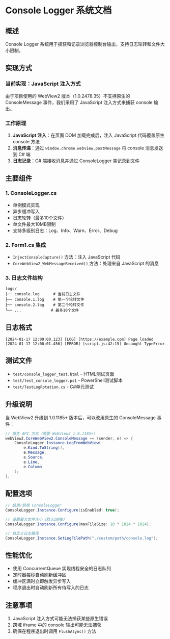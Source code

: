# Console Logger 系统文档

## 概述
Console Logger 系统用于捕获和记录浏览器控制台输出，支持日志轮转和文件大小限制。

## 实现方式

### 当前实现：JavaScript 注入方式
由于项目使用的 WebView2 版本（1.0.2478.35）不支持原生的 ConsoleMessage 事件，我们采用了 JavaScript 注入方式来捕获 console 输出。

### 工作原理
1. **JavaScript 注入**：在页面 DOM 加载完成后，注入 JavaScript 代码覆盖原生 console 方法
2. **消息传递**：通过 `window.chrome.webview.postMessage` 将 console 消息发送到 C# 端
3. **日志记录**：C# 端接收消息并通过 ConsoleLogger 类记录到文件

## 主要组件

### 1. ConsoleLogger.cs
- 单例模式实现
- 异步缓冲写入
- 日志轮转（最多10个文件）
- 单文件最大10MB限制
- 支持多级别日志：Log、Info、Warn、Error、Debug

### 2. Form1.cs 集成
- `InjectConsoleCapture()` 方法：注入 JavaScript 代码
- `CoreWebView2_WebMessageReceived()` 方法：处理来自 JavaScript 的消息

### 3. 日志文件结构
```
logs/
├── console.log      # 当前日志文件
├── console.1.log    # 第一个轮转文件
├── console.2.log    # 第二个轮转文件
└── ...             # 最多10个文件
```

## 日志格式
```
[2024-01-17 12:00:00.123] [LOG] [https://example.com] Page loaded
[2024-01-17 12:00:01.456] [ERROR] [script.js:42:15] Uncaught TypeError
```

## 测试文件
- `test/console_logger_test.html` - HTML测试页面
- `test/test_console_logger.ps1` - PowerShell测试脚本
- `test/TestLogRotation.cs` - C#单元测试

## 升级说明
当 WebView2 升级到 1.0.1185+ 版本后，可以改用原生的 ConsoleMessage 事件：

```csharp
// 原生 API 方式（需要 WebView2 1.0.1185+）
webView2.CoreWebView2.ConsoleMessage += (sender, e) => {
    ConsoleLogger.Instance.LogFromWebView(
        e.Kind.ToString(),
        e.Message,
        e.Source,
        e.Line,
        e.Column
    );
};
```

## 配置选项
```csharp
// 启用/禁用 ConsoleLogger
ConsoleLogger.Instance.Configure(isEnabled: true);

// 设置最大文件大小（默认10MB）
ConsoleLogger.Instance.Configure(maxFileSize: 10 * 1024 * 1024);

// 自定义日志路径
ConsoleLogger.Instance.SetLogFilePath("./custom/path/console.log");
```

## 性能优化
- 使用 ConcurrentQueue 实现线程安全的日志队列
- 定时器每秒自动刷新缓冲区
- 缓冲区满时立即触发异步写入
- 程序退出时自动刷新所有待写入的日志

## 注意事项
1. JavaScript 注入方式可能无法捕获某些原生错误
2. 跨域 iframe 中的 console 输出可能无法捕获
3. 确保在程序退出时调用 `FlushAsync()` 方法